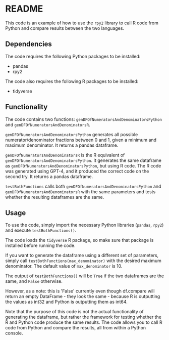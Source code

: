 # README

This code is an example of how to use the `rpy2` library to call R code from Python and compare results between the two languages.

## Dependencies

The code requires the following Python packages to be installed:
- pandas
- rpy2

The code also requires the following R packages to be installed:
- tidyverse

## Functionality

The code contains two functions: `genDFOfNumeratorsAndDenominatorsPython` and `genDFOfNumeratorsAndDenominatorsR`.

`genDFOfNumeratorsAndDenominatorsPython` generates all possible numerator/denominator fractions between 0 and 1, given a minimum and maximum denominator. It returns a pandas dataframe.

`genDFOfNumeratorsAndDenominatorsR` is the R equivalent of `genDFOfNumeratorsAndDenominatorsPython`. It generates the same dataframe as `genDFOfNumeratorsAndDenominatorsPython`, but using R code. The R code was generated using GPT-4, and it produced the correct code on the second try. It returns a pandas dataframe.

`testBothFunctions` calls both `genDFOfNumeratorsAndDenominatorsPython` and `genDFOfNumeratorsAndDenominatorsR` with the same parameters and tests whether the resulting dataframes are the same.

## Usage

To use the code, simply import the necessary Python libraries (`pandas`, `rpy2`) and execute `testBothFunctions()`.

The code loads the `tidyverse` R package, so make sure that package is installed before running the code.

If you want to generate the dataframe using a different set of parameters, simply call `testBothFunctions(max_denominator)` with the desired maximum denominator. The default value of `max_denominator` is 10.

The output of `testBothFunctions()` will be `True` if the two dataframes are the same, and `False` otherwise.

However, as a note: this is 'False' currently even though df.compare will return an empty DataFrame - they look the same - because R is outputting the values as int32 and Python is outputting them as int64. 

Note that the purpose of this code is not the actual functionality of generating the dataframe, but rather the framework for testing whether the R and Python code produce the same results. The code allows you to call R code from Python and compare the results, all from within a Python console.
